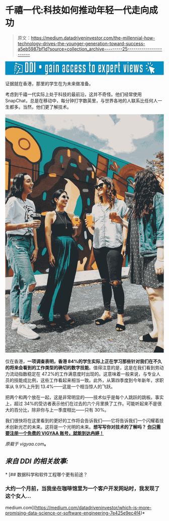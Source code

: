 # 千禧一代:科技如何推动年轻一代走向成功

> 原文：<https://medium.datadriveninvestor.com/the-millennial-how-technology-drives-the-younger-generation-toward-success-a5eb5987bf1d?source=collection_archive---------25----------------------->

[![](img/1e7bec8becfff8256dd1dbcd356172a8.png)](http://www.track.datadriveninvestor.com/1B9E)

证据就在香港，那里的学生在为未来做准备。

考虑到千禧一代实际上处于科技的最前沿，这并不奇怪。他们经常使用 SnapChat，总是在移动中，每分钟打字数英里，与世界各地的人联系比任何人一生都多。当然，他们更了解技术。

![](img/c8152dd39bd33f9ea0580326dfd7ae82.png)

仅在香港，**一项调查表明，香港 84%的学生实际上正在学习那些针对我们在不久的将来会看到的工作类型的确切的数字技能**。值得注意的是，这是在我们看到劳动力流动指数稳定在 47.2%的工作满意度时出现的。这意味着一般来说，与专业人员的技能成比例，这些工作看起来相当一致。此外，从第四季度到今年新年，求职率从 9.9%上升到 13.4%——这是一个相当惊人的飞跃。

把两个和两个放在一起，这是非常明显的——技术似乎是每个人跳跃的跳板。事实上，超过 34%的受访者表示他们在过去的六个月里换了工作。可能听起来不是很大的百分比，除非你与上一季度相比——只有 30%。

我们很快将在这里看到的更好的工作将会告诉我们——它将告诉我们一个闪耀着技术创新光芒的未来。这将是一个光明的未来。**想写写你对技术的了解吗？** [**你只需要注册一个免费的 VIGYAA 账号，就能到达冉婷！**](https://vigyaa.com/accounts/login/)

*原载于 vigyaa.com*[](https://vigyaa.com/@pierre/the-millennial-how-technology-drives-the-younger-generation-towa-6e29a1e4/)**。**

## *来自 DDI 的相关故事:*

*[](https://medium.com/datadriveninvestor/which-is-more-promising-data-science-or-software-engineering-7e425e9ec4f4) [## 数据科学和软件工程哪个更有前途？

### 大约一个月前，当我坐在咖啡馆里为一个客户开发网站时，我发现了这个女人…

medium.com](https://medium.com/datadriveninvestor/which-is-more-promising-data-science-or-software-engineering-7e425e9ec4f4)*